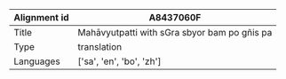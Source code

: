 |Alignment id | A8437060F
| --- | --- 
|Title | Mahāvyutpatti with sGra sbyor bam po gñis pa 
|Type | translation
|Languages | ['sa', 'en', 'bo', 'zh']